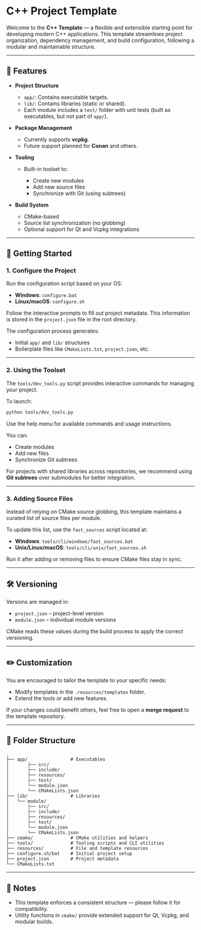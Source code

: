 # C++ Project Template

Welcome to the **C++ Template** — a flexible and extensible starting point for developing modern C++ applications. This template streamlines project organization, dependency management, and build configuration, following a modular and maintainable structure.

---

## 🔧 Features

* **Project Structure**

    * `app/`: Contains executable targets.
    * `lib/`: Contains libraries (static or shared).
    * Each module includes a `test/` folder with unit tests (built as executables, but not part of `app/`).

* **Package Management**

    * Currently supports **vcpkg**.
    * Future support planned for **Conan** and others.

* **Tooling**

    * Built-in toolset to:

        * Create new modules
        * Add new source files
        * Synchronize with Git (using subtrees)

* **Build System**

    * CMake-based
    * Source list synchronization (no globbing)
    * Optional support for Qt and Vcpkg integrations

---

## 🚀 Getting Started

### 1. Configure the Project

Run the configuration script based on your OS:

* **Windows**: `configure.bat`
* **Linux/macOS**: `configure.sh`

Follow the interactive prompts to fill out project metadata. This information is stored in the `project.json` file in the root directory.

The configuration process generates:

* Initial `app/` and `lib/` structures
* Boilerplate files like `CMakeLists.txt`, `project.json`, etc.

---

### 2. Using the Toolset

The `tools/dev_tools.py` script provides interactive commands for managing your project.

To launch:

```bash
python tools/dev_tools.py
```

Use the help menu for available commands and usage instructions.

You can:

* Create modules
* Add new files
* Synchronize Git subtrees

For projects with shared libraries across repositories, we recommend using **Git subtrees** over submodules for better integration.

---

### 3. Adding Source Files

Instead of relying on CMake source globbing, this template maintains a curated list of source files per module.

To update this list, use the `fast_sources` script located at:

* **Windows**: `tools/cli/windows/fast_sources.bat`
* **Unix/Linux/macOS**: `tools/cli/unix/fast_sources.sh`

Run it after adding or removing files to ensure CMake files stay in sync.

---

## 🛠 Versioning

Versions are managed in:

* `project.json` – project-level version
* `module.json` – individual module versions

CMake reads these values during the build process to apply the correct versioning.

---

## ✏️ Customization

You are encouraged to tailor the template to your specific needs:

* Modify templates in the `.resources/templates` folder.
* Extend the tools or add new features.

If your changes could benefit others, feel free to open a **merge request** to the template repository.

---

## 📁 Folder Structure

```
.
├── app/                # Executables
│       ├── src/
│       ├── include/
│       ├── resources/
│       ├── test/
│       └── module.json
│       └── CMakeLists.json
├── lib/                # Libraries
│   └── module/         
│       ├── src/
│       ├── include/
│       ├── resources/
│       ├── test/
│       └── module.json
│       └── CMakeLists.json
├── cmake/              # CMake utilities and helpers
├── tools/              # Tooling scripts and CLI utilities
├── resources/          # File and template resources
├── configure.sh/bat    # Initial project setup
├── project.json        # Project metadata
└── CMakeLists.txt
```

---

## 📌 Notes

* This template enforces a consistent structure — please follow it for compatibility.
* Utility functions in `cmake/` provide extended support for Qt, Vcpkg, and modular builds.
